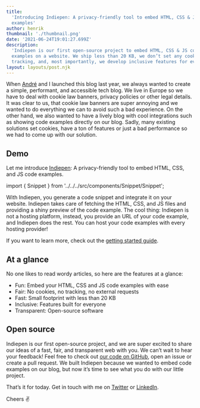 ```yaml
---
title:
  'Introducing Indiepen: A privacy-friendly tool to embed HTML, CSS & JS code
  examples'
author: henrik
thumbnail: './thumbnail.png'
date: '2021-06-24T19:01:27.699Z'
description:
  'Indiepen is our first open-source project to embed HTML, CSS & JS code
  examples on a website. We ship less than 20 KB, we don’t set any cookies or
  tracking, and, most importantly, we develop inclusive features for everyone.'
layout: layouts/post.njk
---
```


When [André](https://twitter.com/_andrewsecret) and I launched this blog last
year, we always wanted to create a simple, performant, and accessible tech blog.
We live in Europe so we have to deal with cookie law banners, privacy policies
or other legal details. It was clear to us, that cookie law banners are super
annoying and we wanted to do everything we can to avoid such a bad experience.
On the other hand, we also wanted to have a lively blog with cool integrations
such as showing code examples directly on our blog. Sadly, many existing
solutions set cookies, have a ton of features or just a bad performance so we
had to come up with our solution.

## Demo

Let me introduce [Indiepen](https://indiepen.tech/): A privacy-friendly tool to
embed HTML, CSS, and JS code examples.

import { Snippet } from '../../../src/components/Snippet/Snippet';

<Snippet
  url="https://indiepen.tech/example"
  title="Example demoing Indiepen"
  height={500}
/>

With Indiepen, you generate a code snippet and integrate it on your website.
Indiepen takes care of fetching the HTML, CSS, and JS files and providing a
shiny preview of the code example. The cool thing: Indiepen is not a hosting
platform, instead, you provide an URL of your code example, and Indiepen does
the rest. You can host your code examples with every hosting provider!

If you want to learn more, check out the
[getting started guide](https://indiepen.tech/#get-started).

## At a glance

No one likes to read wordy articles, so here are the features at a glance:

- Fun: Embed your HTML, CSS and JS code examples with ease
- Fair: No cookies, no tracking, no external requests
- Fast: Small footprint with less than 20 KB
- Inclusive: Features built for everyone
- Transparent: Open-source software

## Open source

Indiepen is our first open-source project, and we are super excited to share our
ideas of a fast, fair, and transparent web with you. We can’t wait to hear your
feedback! Feel free to check out
[our code on GitHub](https://github.com/yetanother-blog/indiepen/), open an
issue or create a pull request. We built Indiepen because we wanted to embed
code examples on our blog, but now it’s time to see what you do with our little
project.

That’s it for today. Get in touch with me on
[Twitter](https://twitter.com/henrik_fricke) or
[LinkedIn](https://www.linkedin.com/in/henrik-fricke/).

Cheers ✌️
